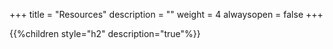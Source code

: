 +++
title = "Resources"
description = ""
weight = 4
alwaysopen = false
+++

{{%children style="h2" description="true"%}}
